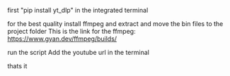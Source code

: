 first "pip install yt_dlp" in the integrated terminal

for the best quality install ffmpeg and extract and move the bin files to the project folder
This is the link for the ffmpeg: https://www.gyan.dev/ffmpeg/builds/

run the script
Add the youtube url in the terminal




thats it
